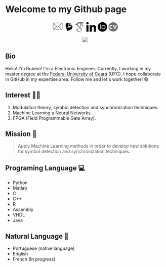 <!--
**Tapyu/Tapyu** is a ✨ _special_ ✨ repository because its `README.md` (this file) appears on your GitHub profile.

Here are some ideas to get you started:

- 🔭 I’m currently working on ...
- 🌱 I’m currently learning ...
- 👯 I’m looking to collaborate on ...
- 🤔 I’m looking for help with ...
- 💬 Ask me about ...
- 📫 How to reach me: ...
- 😄 Pronouns: ...
- ⚡ Fun fact: ...

That is what I'm using to make the this Markdown:

- Shelds.io: https://github.com/badges/shields

-->

<h1>Welcome to my Github page</h1>

<p align='center'>
<a href="rubem.engenharia@gmail.com" target="_blank"><img height="35" src=".\figs\email_PNG7.png"></a>
<a href="http://lattes.cnpq.br/0717252455115225" target="_blank"><img height="30" src="https://raw.githubusercontent.com/Tapyu/Tapyu/master/figs/lattes.png"></a>
<a href="https://scholar.google.com.br/citations?user=Kj6Gzs4AAAAJ&hl=pt-BR&oi=sra"><img height="30" src="https://raw.githubusercontent.com/Tapyu/Tapyu/master/figs/google%20scholar.png"></a>
<a href="https://www.linkedin.com/in/rubem-pacelli/"><img style="margin-left:5px; margin-right: -7px" height="30" src=".\figs\linkedin.svg"></a>&nbsp;&nbsp;
<a href="https://orcid.org/0000-0001-5933-8565"> <img height="30" src="https://raw.githubusercontent.com/Tapyu/Tapyu/master/figs/orcid.png"></a>
<a href="https://orcid.org/0000-0001-5933-8565"> <img height="30" src="https://raw.githubusercontent.com/Tapyu/Tapyu/master/figs/cv.png"></a>
</p>

<p align='center'>
<img src="https://img.shields.io/github/followers/Tapyu?style=social"></a>
</p>

## Bio
Hello! I'm Rubem! I'm a Electronic Engineer. Currently, I working in my master degree at the [Federal University of Ceará](http://www.ufc.br/) (UFC). I hope collaborate in GitHub in my expertise area. Follow me and let's work together! 😄

## Interest 👨‍💻
1. Modulation theory, symbol detection and synchronization techniques. 
1. Machine Learning a Neural Networks.
1. FPGA (Field Programmable Gate Array).

## Mission 🦾
> Apply Machine Learning methods in order to develop new solutions for symbol detection and synchronization techniques.

## Programing Language 💻
- Python
- Matlab
- C
- C++
- R
- Assembly
- VHDL
- Java

## Natural Language 👅
- Portuguese (native language)
- English
- French (In progress)
